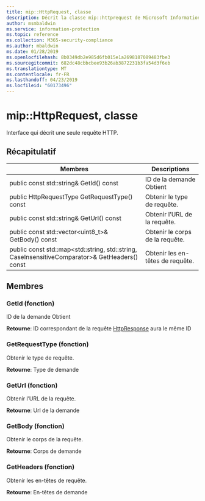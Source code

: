 ```yaml
---
title: mip::HttpRequest, classe
description: Décrit la classe mip::httprequest de Microsoft Information Protection (MIP) SDK.
author: msmbaldwin
ms.service: information-protection
ms.topic: reference
ms.collection: M365-security-compliance
ms.author: mbaldwin
ms.date: 01/28/2019
ms.openlocfilehash: 8b0349db2e985d6fb015e1a2698187089483fbe3
ms.sourcegitcommit: 682dc48cbbcbee93b26ab3872231b3fa54d3f6eb
ms.translationtype: MT
ms.contentlocale: fr-FR
ms.lasthandoff: 04/23/2019
ms.locfileid: "60173496"
---
```

# <a name="class-miphttprequest"></a>mip::HttpRequest, classe 
Interface qui décrit une seule requête HTTP.
  
## <a name="summary"></a>Récapitulatif
 Membres                        | Descriptions                                
--------------------------------|---------------------------------------------
public const std::string& GetId() const  |  ID de la demande Obtient
public HttpRequestType GetRequestType() const  |  Obtenir le type de requête.
public const std::string& GetUrl() const  |  Obtenir l’URL de la requête.
public const std::vector\<uint8_t\>& GetBody() const  |  Obtenir le corps de la requête.
public const std::map\<std::string, std::string, CaseInsensitiveComparator\>& GetHeaders() const  |  Obtenir les en-têtes de requête.
  
## <a name="members"></a>Membres
  
### <a name="getid-function"></a>GetId (fonction)
ID de la demande Obtient

  
**Retourne**: ID correspondant de la requête [HttpResponse](class_mip_httpresponse.md) aura le même ID
  
### <a name="getrequesttype-function"></a>GetRequestType (fonction)
Obtenir le type de requête.

  
**Retourne**: Type de demande
  
### <a name="geturl-function"></a>GetUrl (fonction)
Obtenir l’URL de la requête.

  
**Retourne**: Url de la demande
  
### <a name="getbody-function"></a>GetBody (fonction)
Obtenir le corps de la requête.

  
**Retourne**: Corps de demande
  
### <a name="getheaders-function"></a>GetHeaders (fonction)
Obtenir les en-têtes de requête.

  
**Retourne**: En-têtes de demande